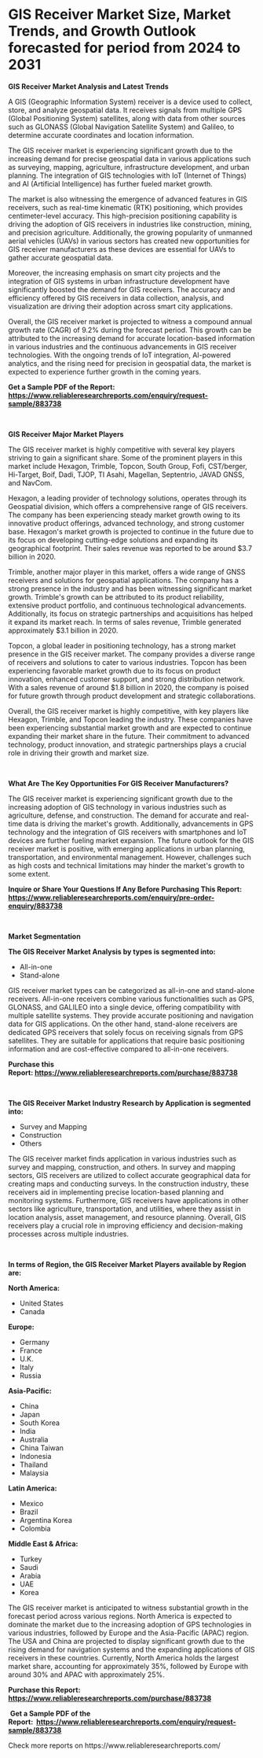 <p><h1>GIS Receiver Market Size, Market Trends, and Growth Outlook forecasted for period from 2024 to 2031</h1></p><p><strong>GIS Receiver Market Analysis and Latest Trends</strong></p>
<p><p>A GIS (Geographic Information System) receiver is a device used to collect, store, and analyze geospatial data. It receives signals from multiple GPS (Global Positioning System) satellites, along with data from other sources such as GLONASS (Global Navigation Satellite System) and Galileo, to determine accurate coordinates and location information.</p><p>The GIS receiver market is experiencing significant growth due to the increasing demand for precise geospatial data in various applications such as surveying, mapping, agriculture, infrastructure development, and urban planning. The integration of GIS technologies with IoT (Internet of Things) and AI (Artificial Intelligence) has further fueled market growth.</p><p>The market is also witnessing the emergence of advanced features in GIS receivers, such as real-time kinematic (RTK) positioning, which provides centimeter-level accuracy. This high-precision positioning capability is driving the adoption of GIS receivers in industries like construction, mining, and precision agriculture. Additionally, the growing popularity of unmanned aerial vehicles (UAVs) in various sectors has created new opportunities for GIS receiver manufacturers as these devices are essential for UAVs to gather accurate geospatial data.</p><p>Moreover, the increasing emphasis on smart city projects and the integration of GIS systems in urban infrastructure development have significantly boosted the demand for GIS receivers. The accuracy and efficiency offered by GIS receivers in data collection, analysis, and visualization are driving their adoption across smart city applications.</p><p>Overall, the GIS receiver market is projected to witness a compound annual growth rate (CAGR) of 9.2% during the forecast period. This growth can be attributed to the increasing demand for accurate location-based information in various industries and the continuous advancements in GIS receiver technologies. With the ongoing trends of IoT integration, AI-powered analytics, and the rising need for precision in geospatial data, the market is expected to experience further growth in the coming years.</p></p>
<p><strong>Get a Sample PDF of the Report:&nbsp; <a href="https://www.reliableresearchreports.com/enquiry/request-sample/883738">https://www.reliableresearchreports.com/enquiry/request-sample/883738</a></strong></p>
<p>&nbsp;</p>
<p><strong>GIS Receiver Major Market Players</strong></p>
<p><p>The GIS receiver market is highly competitive with several key players striving to gain a significant share. Some of the prominent players in this market include Hexagon, Trimble, Topcon, South Group, Fofi, CST/berger, Hi-Target, Boif, Dadi, TJOP, TI Asahi, Magellan, Septentrio, JAVAD GNSS, and NavCom.</p><p>Hexagon, a leading provider of technology solutions, operates through its Geospatial division, which offers a comprehensive range of GIS receivers. The company has been experiencing steady market growth owing to its innovative product offerings, advanced technology, and strong customer base. Hexagon's market growth is projected to continue in the future due to its focus on developing cutting-edge solutions and expanding its geographical footprint. Their sales revenue was reported to be around $3.7 billion in 2020.</p><p>Trimble, another major player in this market, offers a wide range of GNSS receivers and solutions for geospatial applications. The company has a strong presence in the industry and has been witnessing significant market growth. Trimble's growth can be attributed to its product reliability, extensive product portfolio, and continuous technological advancements. Additionally, its focus on strategic partnerships and acquisitions has helped it expand its market reach. In terms of sales revenue, Trimble generated approximately $3.1 billion in 2020.</p><p>Topcon, a global leader in positioning technology, has a strong market presence in the GIS receiver market. The company provides a diverse range of receivers and solutions to cater to various industries. Topcon has been experiencing favorable market growth due to its focus on product innovation, enhanced customer support, and strong distribution network. With a sales revenue of around $1.8 billion in 2020, the company is poised for future growth through product development and strategic collaborations.</p><p>Overall, the GIS receiver market is highly competitive, with key players like Hexagon, Trimble, and Topcon leading the industry. These companies have been experiencing substantial market growth and are expected to continue expanding their market share in the future. Their commitment to advanced technology, product innovation, and strategic partnerships plays a crucial role in driving their growth and market size.</p></p>
<p>&nbsp;</p>
<p><strong>What Are The Key Opportunities For GIS Receiver Manufacturers?</strong></p>
<p><p>The GIS receiver market is experiencing significant growth due to the increasing adoption of GIS technology in various industries such as agriculture, defense, and construction. The demand for accurate and real-time data is driving the market's growth. Additionally, advancements in GPS technology and the integration of GIS receivers with smartphones and IoT devices are further fueling market expansion. The future outlook for the GIS receiver market is positive, with emerging applications in urban planning, transportation, and environmental management. However, challenges such as high costs and technical limitations may hinder the market's growth to some extent.</p></p>
<p><strong>Inquire or Share Your Questions If Any Before Purchasing This Report: <a href="https://www.reliableresearchreports.com/enquiry/pre-order-enquiry/883738">https://www.reliableresearchreports.com/enquiry/pre-order-enquiry/883738</a></strong></p>
<p>&nbsp;</p>
<p><strong>Market Segmentation</strong></p>
<p><strong>The GIS Receiver Market Analysis by types is segmented into:</strong></p>
<p><ul><li>All-in-one</li><li>Stand-alone</li></ul></p>
<p><p>GIS receiver market types can be categorized as all-in-one and stand-alone receivers. All-in-one receivers combine various functionalities such as GPS, GLONASS, and GALILEO into a single device, offering compatibility with multiple satellite systems. They provide accurate positioning and navigation data for GIS applications. On the other hand, stand-alone receivers are dedicated GPS receivers that solely focus on receiving signals from GPS satellites. They are suitable for applications that require basic positioning information and are cost-effective compared to all-in-one receivers.</p></p>
<p><strong>Purchase this Report:&nbsp;<a href="https://www.reliableresearchreports.com/purchase/883738">https://www.reliableresearchreports.com/purchase/883738</a></strong></p>
<p>&nbsp;</p>
<p><strong>The GIS Receiver Market Industry Research by Application is segmented into:</strong></p>
<p><ul><li>Survey and Mapping</li><li>Construction</li><li>Others</li></ul></p>
<p><p>The GIS receiver market finds application in various industries such as survey and mapping, construction, and others. In survey and mapping sectors, GIS receivers are utilized to collect accurate geographical data for creating maps and conducting surveys. In the construction industry, these receivers aid in implementing precise location-based planning and monitoring systems. Furthermore, GIS receivers have applications in other sectors like agriculture, transportation, and utilities, where they assist in location analysis, asset management, and resource planning. Overall, GIS receivers play a crucial role in improving efficiency and decision-making processes across multiple industries.</p></p>
<p>&nbsp;</p>
<p><strong>In terms of Region, the GIS Receiver Market Players available by Region are:</strong></p>
<p>
    <p> <strong> North America: </strong>
        <ul>
            <li>United States</li>
            <li>Canada</li>
        </ul>
        </p> 
    <p> <strong> Europe: </strong>
        <ul>
            <li>Germany</li>
            <li>France</li>
            <li>U.K.</li>
            <li>Italy</li>
            <li>Russia</li>
        </ul>
        </p> 
    <p> <strong> Asia-Pacific: </strong>
        <ul>
            <li>China</li>
            <li>Japan</li>
            <li>South Korea</li>
            <li>India</li>
            <li>Australia</li>
            <li>China Taiwan</li>
            <li>Indonesia</li>
            <li>Thailand</li>
            <li>Malaysia</li>
        </ul>
        </p> 
    <p> <strong> Latin America: </strong>
        <ul>
            <li>Mexico</li>
            <li>Brazil</li>
            <li>Argentina Korea</li>
            <li>Colombia</li>
        </ul>
        </p> 
    <p> <strong> Middle East & Africa: </strong>
        <ul>
            <li>Turkey</li>
            <li>Saudi</li>
            <li>Arabia</li>
            <li>UAE</li>
            <li>Korea</li>
        </ul>
    </p>
    </p>
<p><p>The GIS receiver market is anticipated to witness substantial growth in the forecast period across various regions. North America is expected to dominate the market due to the increasing adoption of GPS technologies in various industries, followed by Europe and the Asia-Pacific (APAC) region. The USA and China are projected to display significant growth due to the rising demand for navigation systems and the expanding applications of GIS receivers in these countries. Currently, North America holds the largest market share, accounting for approximately 35%, followed by Europe with around 30% and APAC with approximately 25%.</p></p>
<p><strong>Purchase this Report: <a href="https://www.reliableresearchreports.com/purchase/883738">https://www.reliableresearchreports.com/purchase/883738</a></strong></p>
<p>&nbsp;<strong>Get a Sample PDF of the Report:&nbsp;&nbsp;<a href="https://www.reliableresearchreports.com/enquiry/request-sample/883738">https://www.reliableresearchreports.com/enquiry/request-sample/883738</a></strong></p>
<p><strong></strong></p>
<p>Check more reports on https://www.reliableresearchreports.com/</p>